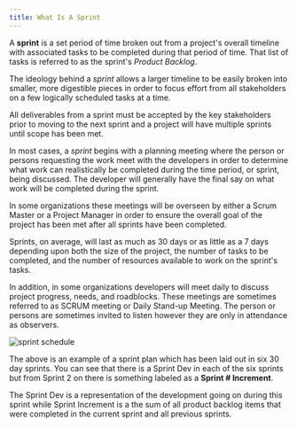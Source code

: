 ```yaml
---
title: What Is A Sprint
---
```

A **sprint** is a set period of time broken out from a project's overall timeline with associated tasks to be completed during that period of time. That list of tasks is referred to as the sprint's _Product Backlog_.

The ideology behind a _sprint_ allows a larger timeline to be easily broken into smaller, more digestible pieces in order to focus effort from all stakeholders on a few logically scheduled tasks at a time.

All deliverables from a sprint must be accepted by the key stakeholders prior to moving to the next sprint and a project will have multiple sprints until scope has been met.

In most cases, a _sprint_ begins with a planning meeting where the person or persons requesting the work meet with the developers in order to determine what work can realistically be completed during the time period, or sprint, being discussed. The developer will generally have the final say on what work will be completed during the sprint.

In some organizations these meetings will be overseen by either a Scrum Master or a Project Manager in order to ensure the overall goal of the project has been met after all sprints have been completed.

Sprints, on average, will last as much as 30 days or as little as a 7 days depending upon both the size of the project, the number of tasks to be completed, and the number of resources available to work on the sprint's tasks.

In addition, in some organizations developers will meet daily to discuss project progress, needs, and roadblocks. These meetings are sometimes referred to as SCRUM meeting or Daily Stand-up Meeting. The person or persons are sometimes invited to listen however they are only in attendance as observers.

![sprint schedule](https://i.imgur.com/l8EAw1L.png "example of sprint schedule")

The above is an example of a sprint plan which has been laid out in six 30 day sprints. You can see that there is a Sprint Dev in each of the six sprints but from Sprint 2 on there is something labeled as a **Sprint # Increment**.

The Sprint Dev is a representation of the development going on during this sprint while Sprint Increment is a the sum of all product backlog items that were completed in the current sprint and all previous sprints.